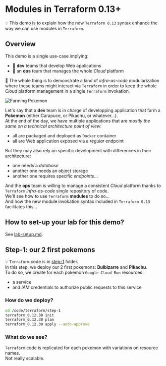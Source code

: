 # Modules in Terraform 0.13+

:bulb: This demo is to explain how the new `Terraform 0.13` syntax enhance the way we can use modules in `Terraform`.

## Overview

This demo is a single use-case implying:

* 👥 **dev** teams that develop Web applications
* 👤 an **ops** team that manages the whole _Cloud_ platform

🎯 The whole thing is to demonstrate a kind of _infra-as-code_ modularization where these teams might interact via `Terraform` in order to keep the whole _Cloud_ platform management in a single `Terraform` invokation.

![Farming Pokemon](https://assets.pokemon.com/assets/cms2/img/pokedex/full/031.png)

Let's say that a **dev** team is in charge of developping application that farm a **Pokemon** (either Carapuce, or Pikachu, or whatever…).  
At the end of the day, we have multiple applications that are _mostly the same on a technical architecture point of view_:

* all are packaged and deployed as `Docker` container
* all are Web application exposed via a _regular_ endpoint

But they may also rely on specific development with differences in their architecture:

* one needs a _database_
* another one needs an object storage
* another one requires specific _endpoints_…

And the **ops** team is willing to manage a consistent _Cloud_ platform thanks to `Terraform` _infra-as-code_ single repository of code.  
We'll see how to use `Terraform` **modules** to do so…  
And how the new module invokation syntax included in `Terraform 0.13` facilitates this…

## How to set-up your lab for this demo?

See [lab-setup.md](documentation/lab-setup.md).

## Step-1: our 2 first pokemons

:bulb: `Terraform` code is in [step-1](./step-1) folder.  
In this step, we deploy our 2 first pokemons: **Bulbizarre** and **Pikachu**.  
To do so, we create for each pokemon `Google Cloud Run` resources:

* a service
* and _IAM_ credentials to authorize public requests to this service

### How do we deploy?

```bash
cd /code/terraform/step-1
terraform_0.12.30 init
terraform_0.12.30 plan
terraform_0.12.30 apply --auto-approve
```

### What do we see?

`Terraform` code is replicated for each pokemon with variations on resource names.  
Not really scalable.
